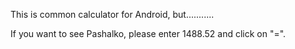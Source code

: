 This is common calculator for Android, but...........

If you want to see Pashalko, please enter 1488.52 and click on "=".